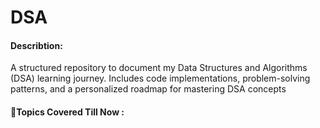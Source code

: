 # DSA
#### Describtion:
A structured repository to document my Data Structures and Algorithms (DSA) learning journey. Includes code implementations, problem-solving patterns, and a personalized roadmap for mastering DSA concepts

#### 📌Topics Covered Till Now : 
